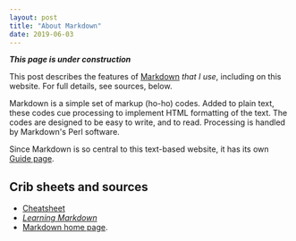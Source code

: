```yaml
---
layout: post
title: "About Markdown"
date: 2019-06-03
---
```

***This page is under construction***

This post describes the features of [Markdown](https://daringfireball.net/projects/markdown/) *that I use*, including on this website. For full details, see sources, below.

Markdown is a simple set of markup (ho-ho) codes. Added to plain text, these codes cue processing to implement HTML formatting of the text. The codes are designed to be easy to write, and to read. Processing is handled by Markdown's Perl software.

Since Markdown is so central to this text-based website, it has its own [Guide page](guide).

## Crib sheets and sources

* [Cheatsheet](https://github.com/adam-p/markdown-here/wiki/Markdown-Cheatsheet)
* [*Learning Markdown*](https://www.markdownguide.org/)
* [Markdown home page](https://daringfireball.net/projects/markdown/).
